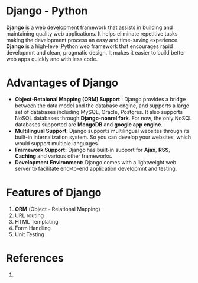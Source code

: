 # Django - Python
__Django__ is a web development framework that assists in building and maintaining quality web applications. It helps eliminate repetitive tasks making the development process an easy and time-saving experience. __Django__ is a high-level Python web framework that encourages rapid developmnt and clean, progmatic design. It makes it easier to build better web apps quickly and with less code.

# Advantages of Django
* __Object-Retaional Mapping (ORM) Support__ : Django provides a bridge between the data model and the database engine, and supports a large set of databases including MySQL, Oracle, Postgres. It also supports NoSQL databases through __Django-nonrel fork__. For now, the only NoSQL databases supported are __MongoDB__ and __google app engine__.
* __Multilingual Support__: Django supports multilingual websites through its built-in internalization system. So you can develop your websites, which would support multiple languages.
* __Framework Support:__ Django has built-in support for __Ajax__, __RSS__, __Caching__ and various other frameworks.
* __Development Environment:__ Django comes with a lightweight web server to facilitate end-to-end application developmnt and testing.

# Features of Django
1. __ORM__ (Object - Relational Mapping)
2. URL routing
3. HTML Templating
4. Form Handling
5. Unit Testing
# References
1.